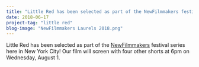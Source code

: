 ```yaml
---
title: "Little Red has been selected as part of the NewFilmmakers festival"
date: 2018-06-17
project-tag: "little red"  
blog-image: "NewFilmmakers Laurels 2018.png"
---
```

Little Red has been selected as part of the <a href="http://www.newfilmmakers.com/">NewFilmmakers</a> festival series here in New York City! Our film will screen with four other shorts at 6pm on Wednesday, August 1.
